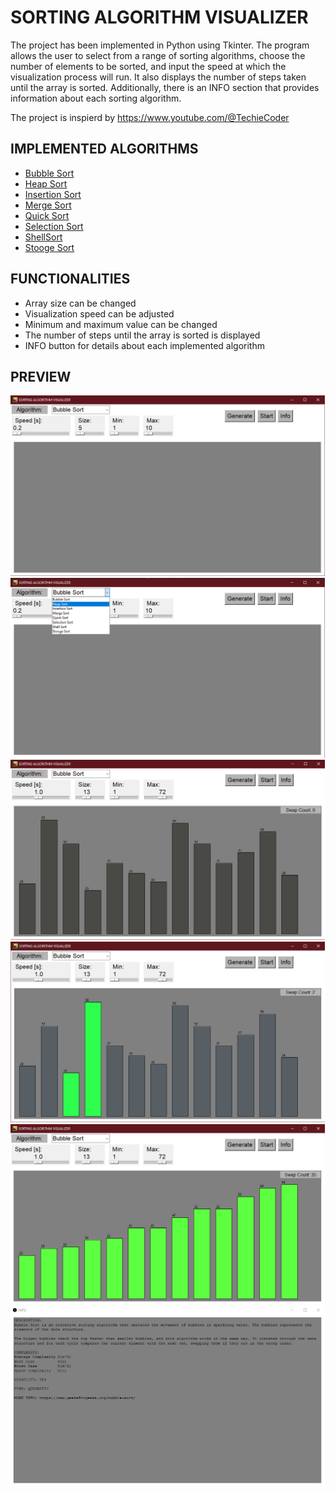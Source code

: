 # SORTING ALGORITHM VISUALIZER

The project has been implemented in Python using Tkinter. The program allows the user to select from a range of sorting algorithms, choose the number of elements to be sorted, and input the speed at which the visualization process will run. It also displays the number of steps taken until the array is sorted. Additionally, there is an INFO section that provides information about each sorting algorithm.

The project is inspierd by https://www.youtube.com/@TechieCoder

## IMPLEMENTED ALGORITHMS

- [Bubble Sort](https://www.geeksforgeeks.org/bubble-sort/)
- [Heap Sort](https://www.geeksforgeeks.org/heap-sort/)
- [Insertion Sort](https://www.geeksforgeeks.org/insertion-sort/)
- [Merge Sort](https://www.geeksforgeeks.org/merge-sort/)
- [Quick Sort](https://www.geeksforgeeks.org/quick-sort/)
- [Selection Sort](https://www.geeksforgeeks.org/selection-sort/)
- [ShellSort](https://www.geeksforgeeks.org/shellsort/)
- [Stooge Sort](https://www.geeksforgeeks.org/stooge-sort/)

## FUNCTIONALITIES
- Array size can be changed
- Visualization speed can be adjusted 
- Minimum and maximum value can be changed
- The number of steps until the array is sorted is displayed 
- INFO button for details about each implemented algorithm

## PREVIEW
<img src="preview/1.png" width="503"/>  <img src="preview/6.png" width="503"/>
<img src="preview/2.png" width="503"/>  <img src="preview/3.png" width="503"/>
<img src="preview/4.png" width="503"/>  <img src="preview/5.png" width="503"/>

